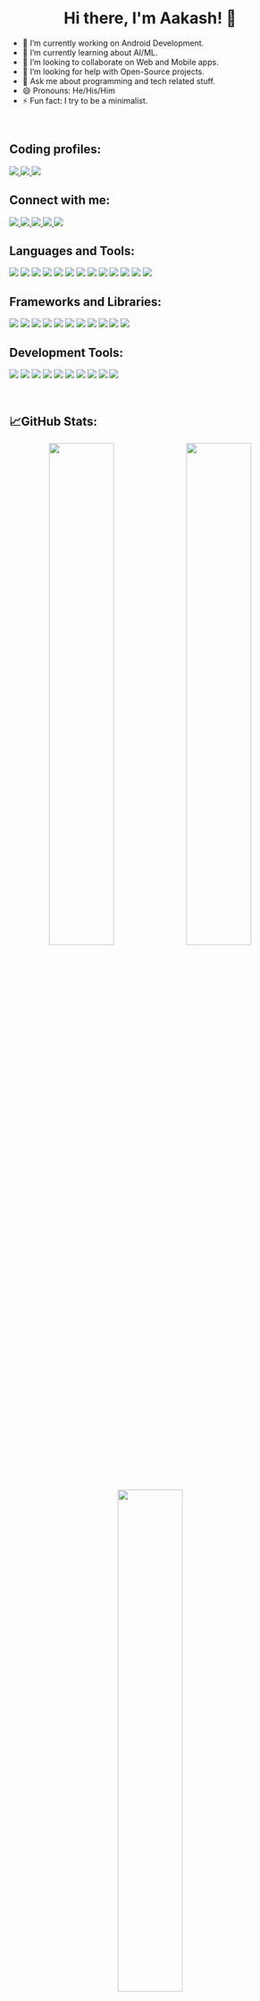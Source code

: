 <h1 align="center">Hi there, I'm Aakash! 👋</h1>

- 🔭 I’m currently working on Android Development.
- 🌱 I’m currently learning about AI/ML.
- 👯 I’m looking to collaborate on Web and Mobile apps.
- 🤔 I’m looking for help with Open-Source projects.
- 💬 Ask me about programming and tech related stuff.
- 😄 Pronouns: He/His/Him
- ⚡ Fun fact: I try to be a minimalist.

<br />

## Coding profiles:

<p>
  <a href="https://www.geeksforgeeks.org/user/dwivedyaakash">
    <img src="https://img.shields.io/badge/GeeksforGeeks-298D46?style=for-the-badge&logo=geeksforgeeks&logoColor=white" />
  </a>
  <a href="http://hackerrank.com/dwivedyaakash">
    <img src="https://img.shields.io/badge/-Hackerrank-2EC866?style=for-the-badge&logo=HackerRank&logoColor=white" />
  </a>
  <a href="https://leetcode.com/dwivedyaakash">
    <img src="https://img.shields.io/badge/-LeetCode-FFA116?style=for-the-badge&logo=LeetCode&logoColor=black" />
  </a>
</p>

## Connect with me:

<p>
  <a href="https://dwivedyaakash.github.io">
    <img src="https://img.shields.io/badge/Portfolio-007ACC?style=for-the-badge&logo=logoColor=white" />
  </a>
  <a href="mailto:aakashdwd07@gmail.com">
    <img src="https://img.shields.io/badge/Gmail-D14836?style=for-the-badge&logo=gmail&logoColor=white" />
  </a>
  <a href="https://linkedin.com/in/dwivedyaakash">
    <img src="https://img.shields.io/badge/LinkedIn-0A66C2?style=for-the-badge&logo=linkedin&logoColor=white" />
  </a>
  <a href="https://twitter.com/dwivedyaakash">
    <img src="https://img.shields.io/badge/Twitter-1DA1F2?style=for-the-badge&logo=twitter&logoColor=white" />
  </a>
  <a href="https://linktr.ee/dwivedyaakash">
    <img src="https://img.shields.io/badge/linktree-39E09B?style=for-the-badge&logo=linktree&logoColor=white" />
  </a>
</p>

## Languages and Tools:

<p>
  <img src="https://img.shields.io/badge/C-00599C?style=for-the-badge&logo=c&logoColor=white" />
  <img src="https://img.shields.io/badge/C%2B%2B-00599C?style=for-the-badge&logo=c%2B%2B&logoColor=white" />
  <img src="https://img.shields.io/badge/Python-3776AB?style=for-the-badge&logo=python&logoColor=white" />
  <img src="https://img.shields.io/badge/HTML5-E34F26?style=for-the-badge&logo=html5&logoColor=white" />
  <img src="https://img.shields.io/badge/CSS3-1572B6?style=for-the-badge&logo=css3&logoColor=white" />
  <img src="https://img.shields.io/badge/JavaScript-323330?style=for-the-badge&logo=javascript&logoColor=F7DF1E" />
  <img src="https://img.shields.io/badge/Java-D00000?style=for-the-badge&logoColor=white" />
  <img src="https://img.shields.io/badge/Kotlin-B125EA?style=for-the-badge&logo=kotlin&logoColor=white" />
  <img src="https://img.shields.io/badge/XML-E34F26?style=for-the-badge&logoColor=white" />
  <img src="https://img.shields.io/badge/Numpy-777BB4?style=for-the-badge&logo=numpy&logoColor=white" />
  <img src="https://img.shields.io/badge/Pandas-2C2D72?style=for-the-badge&logo=pandas&logoColor=white" />
  <img src="https://img.shields.io/badge/Matplotlib-0769AD?style=for-the-badge&logoColor=white" />
  <img src="https://img.shields.io/badge/scikit_learn-F7931E?style=for-the-badge&logo=scikit-learn&logoColor=white" />
</p>

## Frameworks and Libraries:

<p>
  <img src="https://img.shields.io/badge/Bootstrap-563D7C?style=for-the-badge&logo=bootstrap&logoColor=white" />
  <img src="https://img.shields.io/badge/Tailwind_CSS-38B2AC?style=for-the-badge&logo=tailwind-css&logoColor=white" />
  <img src="https://img.shields.io/badge/Sass-CC6699?style=for-the-badge&logo=sass&logoColor=white" />
  <img src="https://img.shields.io/badge/jQuery-0769AD?style=for-the-badge&logo=jquery&logoColor=white" />
  <img src="https://img.shields.io/badge/React-20232A?style=for-the-badge&logo=react&logoColor=61DAFB" />
  <img src="https://img.shields.io/badge/Vite-B73BFE?style=for-the-badge&logo=vite&logoColor=FFD62E" />
  <img src="https://img.shields.io/badge/Material%20UI-007FFF?style=for-the-badge&logo=mui&logoColor=white" />
  <img src="https://img.shields.io/badge/next.js-000000?style=for-the-badge&logo=nextdotjs&logoColor=white" />
  <img src="https://img.shields.io/badge/Astro-0C1222?style=for-the-badge&logo=astro&logoColor=FDFDFE" />
  <img src="https://img.shields.io/badge/Jetpack_Compose-3DDC84?style=for-the-badge&logoColor=white" />
  <img src="https://img.shields.io/badge/Jupyter-F37626.svg?&style=for-the-badge&logo=Jupyter&logoColor=white" />
</p>

## Development Tools:

<p>
  <img src="https://img.shields.io/badge/VS%20Code-007ACC.svg?&style=for-the-badge&logo=visual-studio-code&logoColor=white" />
  <img src="https://img.shields.io/badge/Android_Studio-3DDC84?style=for-the-badge&logo=android-studio&logoColor=white" />
  <img src="https://img.shields.io/badge/GIT-E44C30?style=for-the-badge&logo=git&logoColor=white" />
  <img src="https://img.shields.io/badge/GitHub-100000?style=for-the-badge&logo=github&logoColor=white" />
  <img src="https://img.shields.io/badge/GitLab-330F63?style=for-the-badge&logo=gitlab&logoColor=white" />
  <img src="https://img.shields.io/badge/Cloudflare-F38020?style=for-the-badge&logo=Cloudflare&logoColor=white" />
  <img src="https://img.shields.io/badge/Netlify-00C7B7?style=for-the-badge&logo=netlify&logoColor=white" />
  <img src="https://img.shields.io/badge/Vercel-000000?style=for-the-badge&logo=vercel&logoColor=white" />
  <img src="https://img.shields.io/badge/Postman-FF6C37?style=for-the-badge&logo=Postman&logoColor=white" />
  <img src="https://img.shields.io/badge/conda-342B029.svg?&style=for-the-badge&logo=anaconda&logoColor=white" />
</p>

<br />

## 📈GitHub Stats:

<p align="center">
  <img width="48%" src="https://github-readme-stats.vercel.app/api?username=dwivedyaakash&show_icons=true&include_all_commits=true&theme=react" />
  <img width="48%" src="https://github-readme-streak-stats.herokuapp.com/?user=dwivedyaakash&theme=react" />
  <img width="48%" align="center" src="https://github-readme-stats.vercel.app/api/top-langs/?username=dwivedyaakash&layout=compact&theme=react" />
</p>

<br />

<p align="center"> 
  Visitor count<br>
  <img src="https://profile-counter.glitch.me/dwivedyaakash/count.svg" />
</p>
